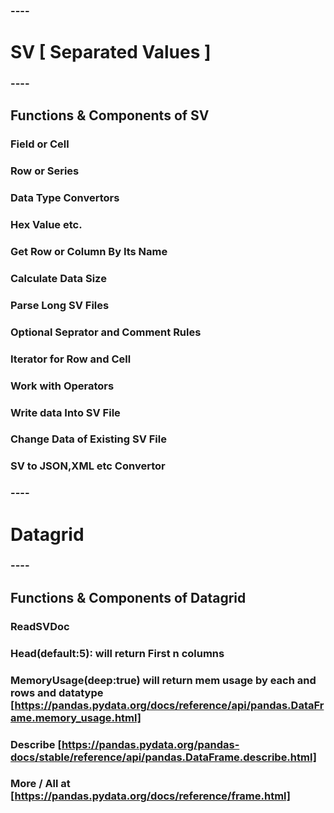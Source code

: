### ----
# SV [ Separated Values ]
### ----

## Functions & Components of SV

### Field or Cell
### Row or Series
### Data Type Convertors
### Hex Value etc.
### Get Row or Column By Its Name
### Calculate Data Size
### Parse Long SV Files
### Optional Seprator and Comment Rules
### Iterator for Row and Cell
### Work with Operators
### Write data Into SV File
### Change Data of Existing SV File
### SV to JSON,XML etc Convertor


### ----
# Datagrid
### ----

## Functions & Components of Datagrid

### ReadSVDoc
### Head(default:5): will return First n columns
### MemoryUsage(deep:true) will return mem usage by each and rows and datatype [https://pandas.pydata.org/docs/reference/api/pandas.DataFrame.memory_usage.html]
### Describe [https://pandas.pydata.org/pandas-docs/stable/reference/api/pandas.DataFrame.describe.html]
### More / All at [https://pandas.pydata.org/docs/reference/frame.html]